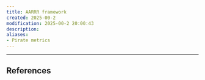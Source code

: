 ```yaml
---
title: AARRR framework
created: 2025-00-2
modification: 2025-00-2 20:00:43
description:
aliases:
- Pirate metrics
---
```



---
## References
